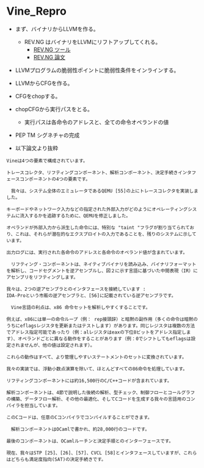 # Vine_Repro
* まず、バイナリからLLVMを作る。
  * REV.NG はバイナリをLLVMにリフトアップしてくれる。
    * [REV.NG ツール](https://rev.ng/revng-features.html)
    * [REV.NG 論文](https://dl.acm.org/doi/10.1145/3033019.3033028)

* LLVMプログラムの脆弱性ポイントに脆弱性条件をインラインする。

* LLVMからCFGを作る。

* CFGをchopする。

* chopCFGから実行パスをとる。
  * 実行パスは各命令のアドレスと、全ての命令オペランドの値

* PEP TM シグネチャの完成

* 以下論文より抜粋
~~~
Vineは4つの要素で構成されています。

トレースコレクタ、リフティングコンポーネント、解析コンポーネント、決定手続きインタフェースコンポーネントの4つの要素です。

　我々は、システム全体のエミュレータであるQEMU [55]の上にトレースコレクタを実装しました。

キーボードやネットワーク入力などの指定された外部入力がどのようにオペレーティングシステムに流入するかを追跡するために、QEMUを修正しました。

オペランドが外部入力から派生した命令には、特別な "taint "フラグが割り当てられており、これは、それらが潜在的なエクスプロイトの入力であることを、残りのシステムに示しています。

出力ログには、実行された各命令のアドレスと各命令のオペランド値が含まれています。

　リフティング・コンポーネントは、ネイティブバイナリを読み込み、バイナリフォーマットを解析し、コードセグメントを逆アセンブルし、図２に示す言語に基づいた中間表現（IR）にアセンブリをリフティングします。

我々は、2つの逆アセンブラとのインタフェースを接続しています : 
IDA-Proという市販の逆アセンブラと、[56]に記載されている逆アセンブラです。

　Vine言語の利点は、x86 命令セットを解析しやすくすることです。

例えば、x86には単一の命令ループ（例： rep接頭辞）と暗黙の副作用（多くの命令は暗黙のうちにeflagsレジスタを更新またはテストします）があります。同じレジスタは複数の方法でアドレス指定可能であったり（例：alレジスタはeaxの下位8ビットをアドレス指定します）、オペランドごとに異なる動作をすることがあります（例：0でシフトしてもeflagsは設定されませんが、他の値は設定されます）。

これらの動作はすべて、より管理しやすいステートメントのセットに変換されています。

我々の実装では、浮動小数点演算を除いて、ほとんどすべての86命令を処理しています。

リフティングコンポーネントには約16,500行のC/C++コードが含まれています。

解析コンポーネントは、4節で説明した後続の解析、型チェック、制御フローとコールグラフの構築、データフロー解析、その他の最適化、そしてCコードを生成する我々の言語用のコンパイラを担当しています。

このCコードは、任意のCコンパイラでコンパイルすることができます。

　解析コンポーネントはOCamlで書かれ、約28,000行のコードです。

最後のコンポーネントは、OCamlルーチンと決定手順とのインターフェースです。

現在、我々はSTP [25]、[26]、[57]、CVCL [58]とインタフェースしていますが、これらはどちらも満足度指向(SAT)の決定手続きです。

~~~
